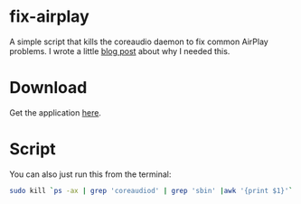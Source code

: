 fix-airplay
===========

A simple script that kills the coreaudio daemon to fix common AirPlay problems. I wrote a little [blog post](http://benlimmer.com/2013/12/30/airplay-not-working-try-this/) about why I needed this.

# Download
Get the application [here](https://github.com/l1m5/fix-airplay/raw/master/FixAirplay.app.zip).

# Script
You can also just run this from the terminal:
```bash
sudo kill `ps -ax | grep 'coreaudiod' | grep 'sbin' |awk '{print $1}'`
```
